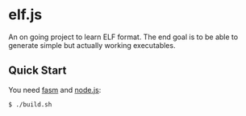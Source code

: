 # elf.js

An on going project to learn ELF format. The end goal is to be able to generate simple but actually working executables.

## Quick Start

You need [fasm](https://flatassembler.net/) and [node.js](https://nodejs.org/en/):

```console
$ ./build.sh
```
